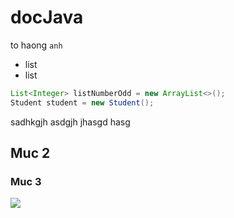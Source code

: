# docJava

to haong `anh`

- list
- list

```java
List<Integer> listNumberOdd = new ArrayList<>();
Student student = new Student();
```

sadhkgjh asdgjh jhasgd hasg

## Muc 2

### Muc 3
<img src="https://imgur.com/vIKLgUT">

